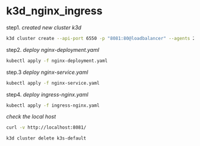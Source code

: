 # k3d_nginx_ingress


step1. *created new cluster k3d*

 ```zsh
 k3d cluster create --api-port 6550 -p "8081:80@loadbalancer" --agents 2
 ```

step2. *deploy nginx-deployment.yaml*



```zsh
kubectl apply -f nginx-deployment.yaml
```

step.3 *deploy nginx-service.yaml*


```zsh
kubectl apply -f nginx-service.yaml
```


 step4. *deploy ingress-nginx.yaml* 


```zsh 
kubectl apply -f ingress-nginx.yaml
```

 *check the local host*
 
```zsh
curl -v http://localhost:8081/
```


```zsh 
k3d cluster delete k3s-default
```
